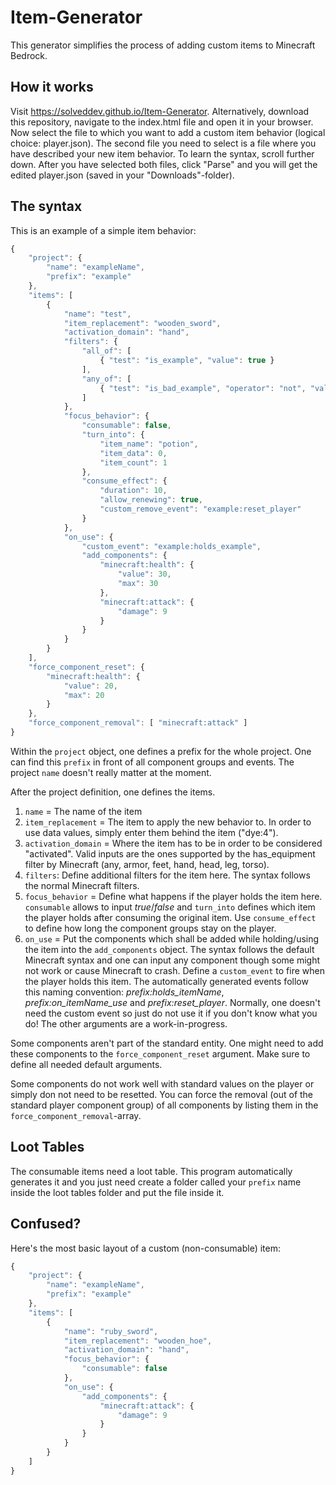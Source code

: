 # Item-Generator
This generator simplifies the process of adding custom items to Minecraft Bedrock.

## How it works
Visit https://solveddev.github.io/Item-Generator. Alternatively, download this repository, navigate to the index.html file and open it in your browser. Now select the file to which you want to add a custom item behavior (logical choice: player.json). The second file you need to select is a file where you have described your new item behavior. To learn the syntax, scroll further down. After you have selected both files, click "Parse" and you will get the edited player.json (saved in your "Downloads"-folder).

## The syntax
This is an example of a simple item behavior:
```javascript
{
	"project": {
		"name": "exampleName",
		"prefix": "example"
	},
	"items": [
		{
			"name": "test",
			"item_replacement": "wooden_sword",
			"activation_domain": "hand",
			"filters": {
				"all_of": [ 
					{ "test": "is_example", "value": true }
				],
				"any_of": [
					{ "test": "is_bad_example", "operator": "not", "value": true }
				]
			},
			"focus_behavior": {
				"consumable": false,
				"turn_into": {
					"item_name": "potion",
					"item_data": 0,
					"item_count": 1
				},
				"consume_effect": {
					"duration": 10,
					"allow_renewing": true,
					"custom_remove_event": "example:reset_player"
				}
			},
			"on_use": {
				"custom_event": "example:holds_example",
				"add_components": {
					"minecraft:health": {
						"value": 30,
						"max": 30
					},
					"minecraft:attack": {
						"damage": 9
					}
				}
			}
		}
	],
	"force_component_reset": {
		"minecraft:health": {
			"value": 20,
			"max": 20
		}
	},
	"force_component_removal": [ "minecraft:attack" ]
}
```
Within the ```project``` object, one defines a prefix for the whole project. One can find this ```prefix``` in front of all component groups and events. The project ```name``` doesn't really matter at the moment.

After the project definition, one defines the items.
1. ```name``` = The name of the item  
2. ```item_replacement``` = The item to apply the new behavior to. In order to use data values, simply enter them behind the item ("dye:4").  
3. ```activation_domain``` = Where the item has to be in order to be considered "activated". Valid inputs are the ones supported by the has_equipment filter by Minecraft (any, armor, feet, hand, head, leg, torso).  
4. ```filters```: Define additional filters for the item here. The syntax follows the normal Minecraft filters.
5. ```focus_behavior``` = Define what happens if the player holds the item here. ```consumable``` allows to input *true*/*false* and ```turn_into``` defines which item the player holds after consuming the original item. Use ```consume_effect``` to define how long the component groups stay on the player.
6. ```on_use``` = Put the components which shall be added while holding/using the item into the ```add_components``` object. The syntax follows the default Minecraft syntax and one can input any component though some might not work or cause Minecraft to crash. Define a ```custom_event``` to fire when the player holds this item. The automatically generated events follow this naming convention: *prefix:holds_itemName*, *prefix:on_itemName_use* and *prefix:reset_player*. Normally, one doesn't need the custom event so just do not use it if you don't know what you do! The other arguments are a work-in-progress.

Some components aren't part of the standard entity. One might need to add these components to the ```force_component_reset``` argument. Make sure to define all needed default arguments.

Some components do not work well with standard values on the player or simply don not need to be resetted. You can force the removal (out of the standard player component group) of all components by listing them in the ```force_component_removal```-array.

## Loot Tables
The consumable items need a loot table. This program automatically generates it and you just need create a folder called your ```prefix``` name inside the loot tables folder and put the file inside it.

##	Confused?
Here's the most basic layout of a custom (non-consumable) item:
```javascript
{
	"project": {
		"name": "exampleName",
		"prefix": "example"
	},
	"items": [
		{
			"name": "ruby_sword",
			"item_replacement": "wooden_hoe",
			"activation_domain": "hand",
			"focus_behavior": {
				"consumable": false
			},
			"on_use": {
				"add_components": {
					"minecraft:attack": {
						"damage": 9
					}
				}
			}
		}
	]
}
```